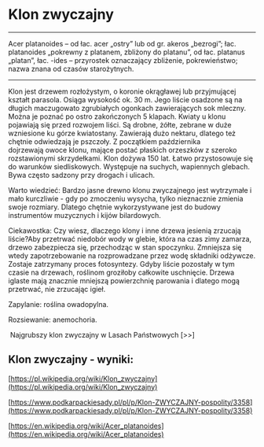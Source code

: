 # Klon zwyczajny

---
Acer platanoides – od łac. acer „ostry” lub od gr. akeros „bezrogi”; łac. platanoides „pokrewny z platanem, zbliżony do platanu”, od łac. platanus „platan”, łac. -ides – przyrostek oznaczający zbliżenie, pokrewieństwo; nazwa znana od czasów starożytnych.

---
Klon jest drzewem rozłożystym, o koronie okrągławej lub przyjmującej kształt parasola. Osiąga wysokość ok. 30 m. Jego liście osadzone są na długich maczugowato zgrubiałych ogonkach zawierających sok mleczny. Można je poznać po ostro zakończonych 5 klapach. Kwiaty u klonu pojawiają się przed rozwojem liści. Są drobne, żółte, zebrane w duże wzniesione ku górze kwiatostany. Zawierają dużo nektaru, dlatego też chętnie odwiedzają je pszczoły. Z początkiem października dojrzewają owoce klonu, mające postać płaskich orzeszków z szeroko rozstawionymi skrzydełkami. Klon dożywa 150 lat. Łatwo przystosowuje się do warunków siedliskowych. Występuje na suchych, wapiennych glebach. Bywa często sadzony przy drogach i ulicach.

Warto wiedzieć: Bardzo jasne drewno klonu zwyczajnego jest wytrzymałe i mało kurczliwie - gdy po zmoczeniu wysycha, tylko nieznacznie zmienia swoje rozmiary. Dlatego chętnie wykorzystywane jest do budowy instrumentów muzycznych i kijów bilardowych.

Ciekawostka: Czy wiesz, dlaczego klony i inne drzewa jesienią zrzucają liście?Aby przetrwać niedobór wody w glebie, która na czas zimy zamarza, drzewo zabezpiecza się, przechodząc w stan spoczynku. Zmniejsza się wtedy zapotrzebowanie na rozprowadzane przez wodę składniki odżywcze. Zostaje zatrzymany proces fotosyntezy. Gdyby liście pozostały w tym czasie na drzewach, roślinom groziłoby całkowite uschnięcie. Drzewa iglaste mają znacznie mniejszą powierzchnię parowania i dlatego mogą przetrwać, nie zrzucając igieł.

Zapylanie: roślina owadopylna.

Rozsiewanie: anemochoria.

 Najgrubszy klon zwyczajny w Lasach Państwowych [>>]

## Klon zwyczajny - wyniki:
[https://pl.wikipedia.org/wiki/Klon_zwyczajny](https://pl.wikipedia.org/wiki/Klon_zwyczajny)

[https://www.podkarpackiesady.pl/pl/p/Klon-ZWYCZAJNY-pospolity/3358](https://www.podkarpackiesady.pl/pl/p/Klon-ZWYCZAJNY-pospolity/3358)

[https://en.wikipedia.org/wiki/Acer_platanoides](https://en.wikipedia.org/wiki/Acer_platanoides)

